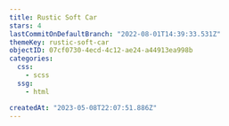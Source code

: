 ```yaml
---
title: Rustic Soft Car
stars: 4
lastCommitOnDefaultBranch: "2022-08-01T14:39:33.531Z"
themeKey: rustic-soft-car
objectID: 07cf0730-4ecd-4c12-ae24-a44913ea998b
categories:
  css:
    - scss
  ssg:
    - html

createdAt: "2023-05-08T22:07:51.886Z"
---
```


